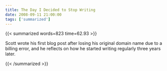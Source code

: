 ```yaml
---
title: The Day I Decided to Stop Writing
date: 2008-09-11 21:00:00
tags: ['summarized']
---
```


{{< summarized words=823 time=62.93 >}}

Scott wrote his first blog post after losing his original domain name due to a billing error, and he reflects on how he started writing regularly three years later.

{{< /summarized >}}